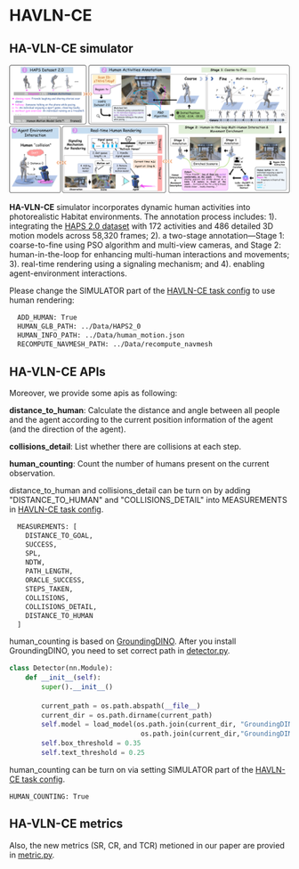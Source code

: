 # HAVLN-CE

## HA-VLN-CE simulator
<div align="center">
  <img src="../demo/figs/simulator_draft_v2-1.png" alt="image" width="700"/>
</div>

**HA-VLN-CE** simulator incorporates dynamic human activities into photorealistic Habitat environments. The annotation process includes: 1). integrating the [HAPS 2.0 dataset](https://www.dropbox.com/scl/fo/gzcypr68u881og71mvi1f/AKlI9hNHFWGVtgAIONKskgs?rlkey=489p8tcitj5bdlppooobwomik&st=dq99qosr&dl=0) with 172 activities and 486 detailed 3D motion models across 58,320 frames; 2). a two-stage annotation—Stage 1: coarse-to-fine using PSO algorithm and multi-view cameras, and Stage 2: human-in-the-loop for enhancing multi-human interactions and movements; 3). real-time rendering using a signaling mechanism; and 4). enabling agent-environment interactions.


Please change the SIMULATOR part of the [HAVLN-CE task config](config/HAVLNCE_task.yaml) to use human rendering:
```
  ADD_HUMAN: True
  HUMAN_GLB_PATH: ../Data/HAPS2_0
  HUMAN_INFO_PATH: ../Data/human_motion.json
  RECOMPUTE_NAVMESH_PATH: ../Data/recompute_navmesh
```

## HA-VLN-CE APIs
Moreover, we provide some apis as following:

**distance_to_human**: Calculate the distance and angle between all people and the agent according to the current position information of the agent (and the direction of the agent).

**collisions_detail**: List whether there are collisions at each step.

**human_counting**: Count the number of humans present on the current observation.

distance_to_human and collisions_detail can be turn on by adding "DISTANCE_TO_HUMAN" and "COLLISIONS_DETAIL" into MEASUREMENTS in [HAVLN-CE task config](config/HAVLNCE_task.yaml).

```
  MEASUREMENTS: [
    DISTANCE_TO_GOAL,
    SUCCESS,
    SPL,
    NDTW,
    PATH_LENGTH,
    ORACLE_SUCCESS,
    STEPS_TAKEN,
    COLLISIONS,
    COLLISIONS_DETAIL,
    DISTANCE_TO_HUMAN
  ]
```

human_counting is based on [GroundingDINO](https://github.com/IDEA-Research/GroundingDINO).
After you install GroundingDINO, you need to set correct path in [detector.py](detector.py).

```python
class Detector(nn.Module):
    def __init__(self):
        super().__init__()
        
        current_path = os.path.abspath(__file__)
        current_dir = os.path.dirname(current_path)
        self.model = load_model(os.path.join(current_dir, "GroundingDINO/groundingdino/config/GroundingDINO_SwinT_OGC.py"),
                                 os.path.join(current_dir,"GroundingDINO/weights/groundingdino_swint_ogc.pth"))
        self.box_threshold = 0.35
        self.text_threshold = 0.25
```
human_counting can be turn on via setting SIMULATOR part of the [HAVLN-CE task config](config/HAVLNCE_task.yaml).
```
HUMAN_COUNTING: True
```


## HA-VLN-CE metrics

Also, the new metrics (SR, CR, and TCR) metioned in our paper are provied in [metric.py](metric.py).
